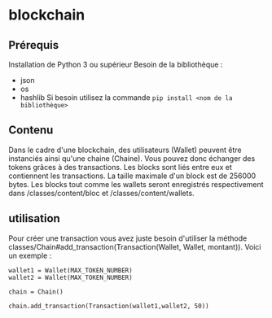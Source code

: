 # blockchain

## Prérequis
Installation de Python 3 ou supérieur
Besoin de la bibliothèque :
  * json
  * os
  * hashlib
Si besoin utilisez la commande ```pip install <nom de la bibliothèque>```

## Contenu

Dans le cadre d'une blockchain, des utilisateurs (Wallet) peuvent être instanciés ainsi qu'une chaine (Chaine). Vous pouvez donc échanger des tokens grâces à des transactions. Les blocks sont liés entre eux et contiennent les transactions. La taille maximale d'un block est de 256000 bytes. Les blocks tout comme les wallets seront enregistrés respectivement dans /classes/content/bloc et /classes/content/wallets.

## utilisation

Pour créer une transaction vous avez juste besoin d'utiliser la méthode classes/Chain#add_transaction(Transaction(Wallet, Wallet, montant)).
Voici un exemple :
```
wallet1 = Wallet(MAX_TOKEN_NUMBER)
wallet2 = Wallet(MAX_TOKEN_NUMBER)

chain = Chain()

chain.add_transaction(Transaction(wallet1,wallet2, 50))

